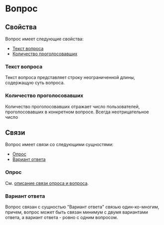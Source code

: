 # Вопрос

## Свойства

Вопрос имеет следующие свойства:

- [Текст вопроса](#текст-вопроса)
- [Количество проголосовавших](#количество-проголосовавших)

### Текст вопроса

Текст вопроса представляет строку неограниченной длины, содержащую суть вопроса.

### Количество проголосовавших

Количество проголосовавших отражает число пользователей, проголосовавших в конкретном вопросе. Всегда неотрицательное
число

## Связи

Вопрос имеет связи со следующими сущностями:

- [Опрос](#опрос)
- [Вариант ответа](#вариант-ответа)

### Опрос

См. [описание связи опроса и вопроса](survey.md#вопрос).

### Вариант ответа

Вопрос связан с сущностью "Вариант ответа" связью один-ко-многим, причем, вопрос может быть связан минимум с двумя
вариантами ответа, а вариант ответа - ровно с одним вопросом. 



